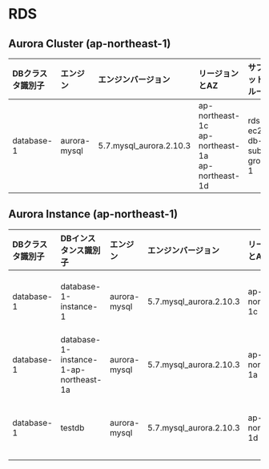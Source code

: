 # RDS

## Aurora Cluster (ap-northeast-1)

|DBクラスタ識別子|エンジン|エンジンバージョン|リージョンとAZ|サブネットグループ|パラメータグループ|ライターインスタンス|リーダーインスタンス|ライターエンドポイント|リーダーエンドポイント|
|:---|:---|:---|:---|:---|:---|:---|:---|:---|:---|
|database-1|aurora-mysql|5.7.mysql_aurora.2.10.3|ap-northeast-1c<br>ap-northeast-1a<br>ap-northeast-1d|rds-ec2-db-subnet-group-1|default.aurora-mysql5.7|database-1-instance-1|testdb<br>database-1-instance-1-ap-northeast-1a|database-1.cluster-cs5yre5qdxto.ap-northeast-1.rds.amazonaws.com|database-1.cluster-ro-cs5yre5qdxto.ap-northeast-1.rds.amazonaws.com|

## Aurora Instance (ap-northeast-1)

|DBクラスタ識別子|DBインスタンス識別子|エンジン|エンジンバージョン|リージョンとAZ|サイズ|サブネットグループ|パラメータグループ|エンドポイント|
|:---|:---|:---|:---|:---|:---|:---|:---|:---|
|database-1|database-1-instance-1|aurora-mysql|5.7.mysql_aurora.2.10.3|ap-northeast-1c|db.r6g.large|rds-ec2-db-subnet-group-1|default.aurora-mysql5.7|database-1-instance-1.cs5yre5qdxto.ap-northeast-1.rds.amazonaws.com|
|database-1|database-1-instance-1-ap-northeast-1a|aurora-mysql|5.7.mysql_aurora.2.10.3|ap-northeast-1a|db.r6g.large|rds-ec2-db-subnet-group-1|default.aurora-mysql5.7|database-1-instance-1-ap-northeast-1a.cs5yre5qdxto.ap-northeast-1.rds.amazonaws.com|
|database-1|testdb|aurora-mysql|5.7.mysql_aurora.2.10.3|ap-northeast-1d|db.r6g.large|rds-ec2-db-subnet-group-1|default.aurora-mysql5.7|testdb.cs5yre5qdxto.ap-northeast-1.rds.amazonaws.com|

